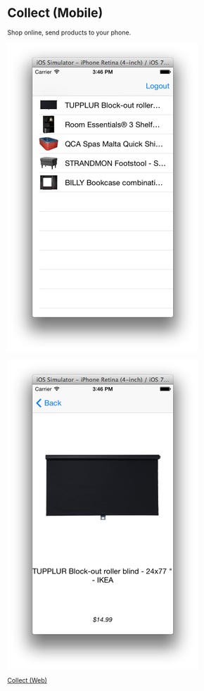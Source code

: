 # Collect (Mobile)

Shop online, send products to your phone.

![My collection](example/screenshots/list.png)

![View product](example/screenshots/item.png)

[Collect (Web)](https://github.com/mponizil/collect-web)
